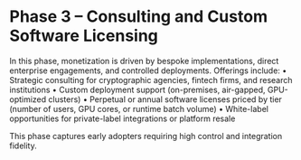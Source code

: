 # Phase 3 – Consulting and Custom Software Licensing

In this phase, monetization is driven by bespoke implementations, direct enterprise engagements, and controlled deployments. Offerings include:
• Strategic consulting for cryptographic agencies, fintech firms, and research institutions
• Custom deployment support (on-premises, air-gapped, GPU-optimized clusters)
• Perpetual or annual software licenses priced by tier (number of users, GPU cores, or runtime batch volume)
• White-label opportunities for private-label integrations or platform resale

This phase captures early adopters requiring high control and integration fidelity.

